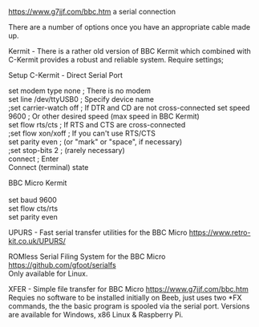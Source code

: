 https://www.g7jjf.com/bbc.htm a serial connection

There are a number of options once you have an appropriate cable made up.

Kermit - There is a rather old version of BBC Kermit which combined with C-Kermit provides a robust and reliable system.
Require settings;

Setup C-Kermit - Direct Serial Port

set modem type none        ; There is no modem<br>
set line /dev/ttyUSB0        ; Specify device name<br>
;set carrier-watch off      ; If DTR and CD are not cross-connected
set speed 9600            ; Or other desired speed (max speed in BBC Kermit)<br>
set flow rts/cts           ; If RTS and CTS are cross-connected<br>
;set flow xon/xoff          ; If you can't use RTS/CTS<br>
set parity even            ; (or "mark" or "space", if necessary)<br>
;set stop-bits 2            ; (rarely necessary)<br>
connect                    ; Enter<br> Connect (terminal) state

BBC Micro Kermit<br><br>
set baud 9600<br>
set flow cts/rts<br>
set parity even<br>

UPURS - Fast serial transfer utilities for the BBC Micro
https://www.retro-kit.co.uk/UPURS/

ROMless Serial Filing System for the BBC Micro
https://github.com/gfoot/serialfs<br>
Only available for Linux.

XFER - Simple file transfer for BBC Micro
https://www.g7jjf.com/bbc.htm<br>
Requies no software to be installed initially on Beeb, just uses two *FX commands, the the basic program is spooled via the serial port. Versions are available for Windows, x86 Linux & Raspberry Pi.